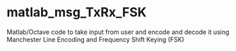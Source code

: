 # matlab_msg_TxRx_FSK
Matlab/Octave code to take input from user and encode and decode it using Manchester Line Encoding and Frequency Shift Keying (FSK) 
